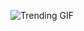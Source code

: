 
<!-- GIF_SECTION -->
![Trending GIF](https://media0.giphy.com/media/v1.Y2lkPThiYjIxNzcycW4yZnZ6OGhwMDEwNGo1aDlndjdlMHNuMzN3bmZtdHVrZmF2MjMzNyZlcD12MV9naWZzX3NlYXJjaCZjdD1n/3oEjI80DSa1grNPTDq/giphy.gif)
<!-- END_GIF_SECTION -->

